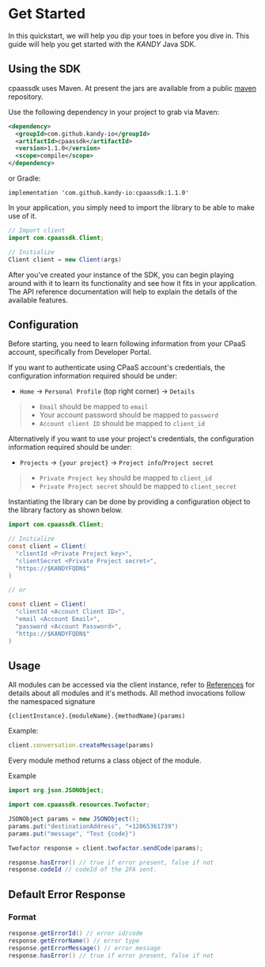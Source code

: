 # Get Started

In this quickstart, we will help you dip your toes in before you dive in. This guide will help you get started with the $KANDY$ Java SDK.

## Using the SDK

cpaassdk uses Maven. At present the jars are available from a public [maven](https://mvnrepository.com) repository.

Use the following dependency in your project to grab via Maven:

```xml
<dependency>
  <groupId>com.github.kandy-io</groupId>
  <artifactId>cpaassdk</artifactId>
  <version>1.1.0</version>
  <scope>compile</scope>
</dependency>
```

or Gradle:

```
implementation 'com.github.kandy-io:cpaassdk:1.1.0'
```

In your application, you simply need to import the library to be able to make use of it.

```java
// Import client
import com.cpaassdk.Client;

// Initialize
Client client = new Client(args)
```

After you've created your instance of the SDK, you can begin playing around with it to learn its functionality and see how it fits in your application. The API reference documentation will help to explain the details of the available features.

## Configuration
Before starting, you need to learn following information from your CPaaS account, specifically from Developer Portal.

If you want to authenticate using CPaaS account's credentials, the configuration information required should be under:

+ `Home` -> `Personal Profile` (top right corner) -> `Details`
> + `Email` should be mapped to `email`
> + Your account password should be mapped to `password`
> + `Account client ID` should be mapped to `client_id`

Alternatively if you want to use your project's credentials, the configuration information required should be under:

+ `Projects` -> `{your project}` -> `Project info`/`Project secret`
> + `Private Project key` should be mapped to `client_id`
> + `Private Project secret` should be mapped to `client_secret`

Instantiating the library can be done by providing a configuration object to the library factory as shown below.

```java
import com.cpaassdk.Client;

// Initialize
const client = Client(
  "clientId <Private Project key>",
  "clientSecret <Private Project secret>",
  "https://$KANDYFQDN$"
)

// or

const client = Client(
  "clientId <Account Client ID>",
  "email <Account Email>",
  "password <Account Password>",
  "https://$KANDYFQDN$"
)
```

## Usage

All modules can be accessed via the client instance, refer to [References](/developer/references/java) for details about all modules and it's methods. All method invocations follow the namespaced signature

`{clientInstance}.{moduleName}.{methodName}(params)`

Example:

```javascript
client.conversation.createMessage(params)
```

Every module method returns a class object of the module.

Example

```java
import org.json.JSONObject;

import com.cpaassdk.resources.Twofactor;

JSONObject params = new JSONObject();
params.put("destinationAddress", "+12065361739")
params.put("message", "Test {code}")

Twofactor response = client.twofactor.sendCode(params);

response.hasError() // true if error present, false if not
response.codeId // codeId of the 2FA sent.
```

## Default Error Response

### Format

```java
response.getErrorId() // error id/code
response.getErrorName() // error type
response.getErrorMessage() // error message
response.hasError() // true if error present, false if not
```